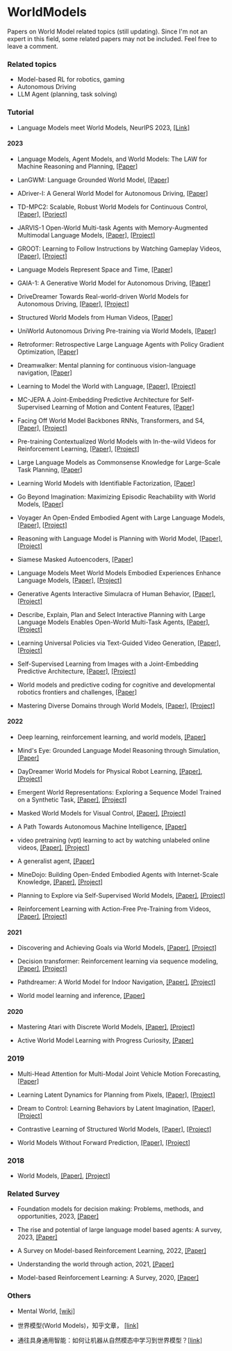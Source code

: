 # WorldModels
Papers on World Model related topics (still updating). Since I'm not an expert in this field, some related papers may not be included. Feel free to leave a comment.

### Related topics
- Model-based RL for robotics, gaming
- Autonomous Driving
- LLM Agent (planning, task solving)

### Tutorial
- Language Models meet World Models, NeurIPS 2023, [[Link]](https://sites.google.com/view/neurips2023law)

#### 2023
- Language Models, Agent Models, and World Models: The LAW for Machine Reasoning and Planning, [[Paper]](https://arxiv.org/abs/2312.05230)

- LanGWM: Language Grounded World Model, [[Paper]](https://arxiv.org/abs/2311.17593)

- ADriver-I: A General World Model for Autonomous Driving, [[Paper]](https://arxiv.org/abs/2311.13549)

- TD-MPC2: Scalable, Robust World Models for Continuous Control, [[Paper]](https://arxiv.org/abs/2310.16828v1), [[Porject]](https://nicklashansen.github.io/td-mpc2/)

- JARVIS-1 Open-World Multi-task Agents with Memory-Augmented Multimodal Language Models, [[Paper]](https://arxiv.org/abs/2311.05997), [[Project]](https://github.com/CraftJarvis/JARVIS-1)

- GROOT: Learning to Follow Instructions by Watching Gameplay Videos, [[Paper]](https://arxiv.org/abs/2310.08235), [[Project]](https://github.com/CraftJarvis/GROOT)

- Language Models Represent Space and Time, [[Paper]](https://arxiv.org/abs/2310.02207)

- GAIA-1: A Generative World Model for Autonomous Driving, [[Paper]](https://arxiv.org/abs/2309.17080)

- DriveDreamer Towards Real-world-driven World Models for Autonomous Driving, [[Paper]](https://arxiv.org/abs/2309.09777), [[Project]](https://github.com/JeffWang987/DriveDreamer)

- Structured World Models from Human Videos, [[Paper]](https://arxiv.org/abs/2308.10901)

- UniWorld Autonomous Driving Pre-training via World Models, [[Paper]](https://arxiv.org/abs/2308.07234)

- Retroformer: Retrospective Large Language Agents with Policy Gradient Optimization, [[Paper]](https://arxiv.org/abs/2308.02151)

- Dreamwalker: Mental planning for continuous vision-language navigation, [[Paper]](https://arxiv.org/abs/2308.07498)

- Learning to Model the World with Language, [[Paper]](https://arxiv.org/abs/2308.01399), [[Project]](https://github.com/jlin816/dynalang)

- MC-JEPA A Joint-Embedding Predictive Architecture for Self-Supervised Learning of Motion and Content Features, [[Paper]](https://arxiv.org/abs/2307.12698)

- Facing Off World Model Backbones RNNs, Transformers, and S4, [[Paper]](https://arxiv.org/abs/2307.02064), [[Project]](https://fdeng18.github.io/s4wm/)

- Pre-training Contextualized World Models with In-the-wild Videos for Reinforcement Learning, [[Paper]](https://arxiv.org/abs/2305.18499), [[Project]](https://github.com/thuml/ContextWM)

- Large Language Models as Commonsense Knowledge for Large-Scale Task Planning, [[Paper]](https://arxiv.org/abs/2305.14078)

- Learning World Models with Identifiable Factorization, [[Paper]](https://arxiv.org/abs/2306.06561v2)

- Go Beyond Imagination: Maximizing Episodic Reachability with World Models, [[Paper]](https://proceedings.mlr.press/v202/fu23c.html)

- Voyager An Open-Ended Embodied Agent with Large Language Models, [[Paper]](https://arxiv.org/abs/2305.16291), [[Project]](https://voyager.minedojo.org/)

- Reasoning with Language Model is Planning with World Model, [[Paper]](https://arxiv.org/abs/2305.14992), [[Project]](https://github.com/Ber666/RAP)

- Siamese Masked Autoencoders, [[Paper]](https://arxiv.org/abs/2305.14344)

- Language Models Meet World Models Embodied Experiences Enhance Language Models, [[Paper]](https://arxiv.org/abs/2305.10626), [[Project]](https://github.com/szxiangjn/world-model-for-language-model)

- Generative Agents Interactive Simulacra of Human Behavior, [[Paper]](https://arxiv.org/abs/2304.03442), [[Project]](https://github.com/joonspk-research/generative_agents)

- Describe, Explain, Plan and Select Interactive Planning with Large Language Models Enables Open-World Multi-Task Agents, [[Paper]](https://arxiv.org/abs/2302.01560), [[Project]](https://github.com/CraftJarvis/MC-Planner)

- Learning Universal Policies via Text-Guided Video Generation, [[Paper]](https://arxiv.org/abs/2302.00111), [[Project]](https://github.com/flow-diffusion/AVDC)

- Self-Supervised Learning from Images with a Joint-Embedding Predictive Architecture, [[Paper]](https://arxiv.org/abs/2301.08243), [[Project]](https://github.com/facebookresearch/ijepa)

- World models and predictive coding for cognitive and developmental robotics frontiers and challenges, [[Paper]](https://arxiv.org/abs/2301.05832)

- Mastering Diverse Domains through World Models, [[Paper]](https://arxiv.org/abs/2301.04104), [[Project]](https://github.com/danijar/dreamerv3)

#### 2022

- Deep learning, reinforcement learning, and world models, [[Paper]](https://www.sciencedirect.com/science/article/pii/S0893608022001150)

- Mind's Eye: Grounded Language Model Reasoning through Simulation, [[Paper]](https://arxiv.org/abs/2210.05359v1)

- DayDreamer World Models for Physical Robot Learning, [[Paper]](https://arxiv.org/abs/2206.14176), [[Project]](https://github.com/danijar/daydreamer)

- Emergent World Representations: Exploring a Sequence Model Trained on a Synthetic Task, [[Paper]](https://arxiv.org/abs/2210.13382), [[Project]](https://github.com/likenneth/othello_world)

- Masked World Models for Visual Control, [[Paper]](https://arxiv.org/abs/2206.14244), [[Project]](https://github.com/younggyoseo/MWM)

- A Path Towards Autonomous Machine Intelligence, [[Paper]](https://openreview.net/pdf?id=BZ5a1r-kVsf)

- video pretraining (vpt) learning to act by watching unlabeled online videos, [[Paper]](https://arxiv.org/abs/2206.11795), [[Project]](https://github.com/openai/Video-Pre-Training)

- A generalist agent, [[Paper]](https://arxiv.org/abs/2205.06175)

- MineDojo: Building Open-Ended Embodied Agents with Internet-Scale Knowledge, [[Paper]](https://arxiv.org/abs/2206.08853), [[Project]](https://minedojo.org/)

- Planning to Explore via Self-Supervised World Models, [[Paper]](https://arxiv.org/abs/2005.05960), [[Project]](https://ramanans1.github.io/plan2explore/)

- Reinforcement Learning with Action-Free Pre-Training from Videos, [[Paper]](https://arxiv.org/abs/2203.13880), [[Project]](https://github.com/younggyoseo/apv)

#### 2021

- Discovering and Achieving Goals via World Models, [[Paper]](https://arxiv.org/abs/2110.09514), [[Project]](https://orybkin.github.io/lexa/)

- Decision transformer: Reinforcement learning via sequence modeling, [[Paper]](https://arxiv.org/abs/2106.01345), [[Project]](https://github.com/kzl/decision-transformer)

- Pathdreamer: A World Model for Indoor Navigation, [[Paper]](https://arxiv.org/abs/2105.08756), [[Project]](https://github.com/google-research/pathdreamer)

- World model learning and inference, [[Paper]](https://www.sciencedirect.com/science/article/pii/S0893608021003610)

#### 2020

- Mastering Atari with Discrete World Models, [[Paper]](https://arxiv.org/abs/2010.02193), [[Project]](https://github.com/danijar/dreamerv2)

- Active World Model Learning with Progress Curiosity, [[Paper]](https://arxiv.org/abs/2007.07853)

### 2019

- Multi-Head Attention for Multi-Modal Joint Vehicle Motion Forecasting, [[Paper]](https://arxiv.org/abs/1910.03650)

- Learning Latent Dynamics for Planning from Pixels, [[Paper]](https://arxiv.org/abs/1811.04551), [[Project]](https://planetrl.github.io/)

- Dream to Control: Learning Behaviors by Latent Imagination, [[Paper]](https://arxiv.org/abs/1912.01603), [[Project]](https://github.com/google-research/dreamer)

- Contrastive Learning of Structured World Models, [[Paper]](https://arxiv.org/abs/1911.12247), [[Project]](https://github.com/tkipf/c-swm)

- World Models Without Forward Prediction, [[Paper]](https://arxiv.org/abs/1910.13038), [[Project]](https://learningtopredict.github.io/)

### 2018

- World Models, [[Paper]](https://arxiv.org/abs/1803.10122), [[Project]](https://worldmodels.github.io/)

### Related Survey

- Foundation models for decision making: Problems, methods, and opportunities, 2023, [[Paper]](https://arxiv.org/abs/2303.04129)

- The rise and potential of large language model based agents: A survey, 2023, [[Paper]](https://arxiv.org/abs/2309.07864)

- A Survey on Model-based Reinforcement Learning, 2022, [[Paper]](https://arxiv.org/abs/2206.09328v1)

- Understanding the world through action, 2021, [[Paper]](https://arxiv.org/abs/2110.12543)

- Model-based Reinforcement Learning: A Survey, 2020, [[Paper]](https://arxiv.org/abs/2006.16712v4)


### Others

- Mental World, [[wiki]](https://en.wikipedia.org/wiki/Mental_model)

- 世界模型(World Models)，知乎文章， [[link]](https://zhuanlan.zhihu.com/p/661965660)

- 通往具身通用智能：如何让机器从自然模态中学习到世界模型？[[link]](https://mp.weixin.qq.com/s/-8B8prYfxkW4Akflta51BQ)

